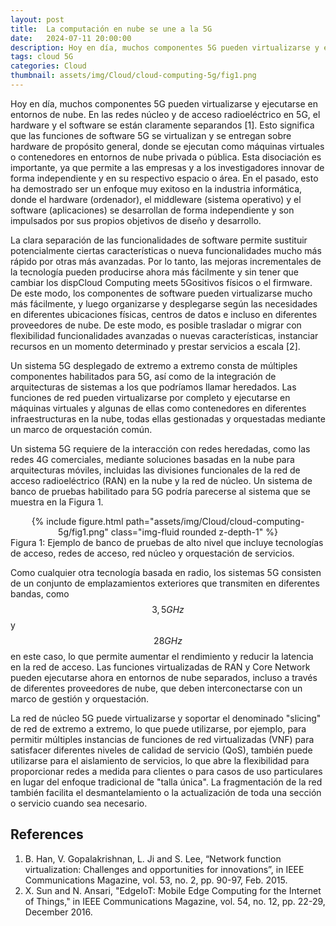 ```yaml
---
layout: post
title:  La computación en nube se une a la 5G
date:   2024-07-11 20:00:00
description: Hoy en día, muchos componentes 5G pueden virtualizarse y ejecutarse en entornos de nube. En las redes núcleo y de acceso radioeléctrico en 5G, el hardware y el software se están claramente separandos [1]. Esto significa que las funciones de software 5G se virtualizan y se entregan sobre hardware de propósito general, donde se ejecutan como máquinas virtuales o contenedores en entornos de nube privada o pública.
tags: cloud 5G
categories: Cloud
thumbnail: assets/img/Cloud/cloud-computing-5g/fig1.png
---
```


Hoy en día, muchos componentes 5G pueden virtualizarse y ejecutarse en entornos de nube. En las redes núcleo y de acceso radioeléctrico en 5G, el hardware y el software se están claramente separandos [1]. Esto significa que las funciones de software 5G se virtualizan y se entregan sobre hardware de propósito general, donde se ejecutan como máquinas virtuales o contenedores en entornos de nube privada o pública. Esta disociación es importante, ya que permite a las empresas y a los investigadores innovar de forma independiente y en su respectivo espacio o área. En el pasado, esto ha demostrado ser un enfoque muy exitoso en la industria informática, donde el hardware (ordenador), el middleware (sistema operativo) y el software (aplicaciones) se desarrollan de forma independiente y son impulsados por sus propios objetivos de diseño y desarrollo.

La clara separación de las funcionalidades de software permite sustituir potencialmente ciertas características o nueva funcionalidades mucho más rápido por otras más avanzadas. Por lo tanto, las mejoras incrementales de la tecnología pueden producirse ahora más fácilmente y sin tener que cambiar los dispCloud Computing meets 5Gositivos físicos o el firmware. De este modo, los componentes de software pueden virtualizarse mucho más fácilmente, y luego organizarse y desplegarse según las necesidades en diferentes ubicaciones físicas, centros de datos e incluso en diferentes proveedores de nube. De este modo, es posible trasladar o migrar con flexibilidad funcionalidades avanzadas o nuevas características, instanciar recursos en un momento determinado y prestar servicios a escala [2]. 

Un sistema 5G desplegado de extremo a extremo consta de múltiples componentes habilitados para 5G, así como de la integración de arquitecturas de sistemas a los que podríamos llamar heredados. Las funciones de red pueden virtualizarse por completo y ejecutarse en máquinas virtuales y algunas de ellas como contenedores en diferentes infraestructuras en la nube, todas ellas gestionadas y orquestadas mediante un marco de orquestación común. 

Un sistema 5G requiere de la interacción con redes heredadas, como las redes 4G comerciales, mediante soluciones basadas en la nube para arquitecturas móviles, incluidas las divisiones funcionales de la red de acceso radioeléctrico (RAN) en la nube y la red de núcleo. Un sistema de banco de pruebas habilitado para 5G podría parecerse al sistema que se muestra en la Figura 1. 

<div class="row mt-3" style="text-align: center">
    <div class="col-sm mt-3 mt-md-0">
        {% include figure.html path="assets/img/Cloud/cloud-computing-5g/fig1.png" class="img-fluid rounded z-depth-1" %}
    </div>
</div>
<div class="caption">
    Figura 1: Ejemplo de banco de pruebas de alto nivel que incluye tecnologías de acceso, redes de acceso, red núcleo y orquestación de servicios.
</div>

Como cualquier otra tecnología basada en radio, los sistemas 5G consisten de un conjunto de emplazamientos exteriores que transmiten en diferentes bandas, como $$3,5GHz$$ y $$28GHz$$ en este caso, lo que permite aumentar el rendimiento y reducir la latencia en la red de acceso. Las funciones virtualizadas de RAN y Core Network pueden ejecutarse ahora en entornos de nube separados, incluso a través de diferentes proveedores de nube, que deben interconectarse con un marco de gestión y orquestación. 

La red de núcleo 5G puede virtualizarse y soportar el denominado "slicing" de red de extremo a extremo, lo que puede utilizarse, por ejemplo, para permitir múltiples instancias de funciones de red virtualizadas (VNF) para satisfacer diferentes niveles de calidad de servicio (QoS), también puede utilizarse para el aislamiento de servicios, lo que abre la flexibilidad para proporcionar redes a medida para clientes o para casos de uso particulares en lugar del enfoque tradicional de "talla única". La fragmentación de la red también facilita el desmantelamiento o la actualización de toda una sección o servicio cuando sea necesario. 

## References

1. B. Han, V. Gopalakrishnan, L. Ji and S. Lee, “Network function virtualization: Challenges and opportunities for innovations”, in IEEE Communications Magazine, vol. 53, no. 2, pp. 90-97, Feb. 2015.
2. X. Sun and N. Ansari, "EdgeIoT: Mobile Edge Computing for the Internet of Things," in IEEE Communications Magazine, vol. 54, no. 12, pp. 22-29, December 2016.